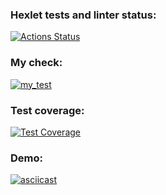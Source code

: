 ### Hexlet tests and linter status:
[![Actions Status](https://github.com/OliverCrimson/python-project-lvl2/workflows/hexlet-check/badge.svg)](https://github.com/OliverCrimson/python-project-lvl2/actions)

### My check:
[![my_test](https://github.com/OliverCrimson/python-project-lvl2/actions/workflows/my_check.yml/badge.svg)](https://github.com/OliverCrimson/python-project-lvl2/actions/workflows/my_check.yml)

### Test coverage:
[![Test Coverage](https://api.codeclimate.com/v1/badges/f7c95d3ff72397418c1c/test_coverage)](https://codeclimate.com/github/OliverCrimson/python-project-lvl2/test_coverage)

### Demo:
[![asciicast](https://asciinema.org/a/VXNRVJSrFYgL2B2OEa1ESf2WC.svg)](https://asciinema.org/a/VXNRVJSrFYgL2B2OEa1ESf2WC)